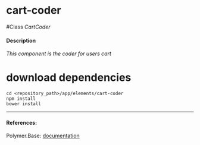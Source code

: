 cart-coder
=========


#Class
*CartCoder*

#### Description
*This component is the coder for users cart*

# download dependencies
```
cd <repository_path>/app/elements/cart-coder
npm install
bower install
```

____________
#### References:
Polymer.Base: [documentation](http://polymer.github.io/polymer/)



